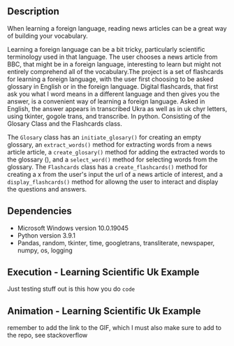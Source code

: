 ## Description 
When learning a foreign language, reading news articles can be a great way of building your vocabulary. 


Learning a foreign language can be a bit tricky, particularly scientific terminology used in that language. The user chooses a news article from BBC, that might be in a foreign language, interesting to learn but might not entirely comprehend all of the vocabulary.The project is a set of flashcards for learning a foreign language, with the user first choosing to be asked glossary in English or in the foreign language. Digital flashcards, that first ask you what I word means in a different language and then gives you the answer, is a convenient way of learning a foreign language. Asked in English, the answer appears in transcribed Ukra as well as in uk chyr letters, using tkinter, gogole trans, and transcribe. In python. Consisting of the Glosary Class and the Flashcards class. 

The `Glosary` class has an `initiate_glosary()` for creating an empty glossary, an `extract_words()` method for extracting words from a news article article, a `create_glosary()` method for adding the extracted words to the glossary (), and a `select_word()` method for selecting words from the glossary. The `Flashcards` class has a `create_flashcards()` method for creating a x from the user's input the url of a news article of interest, and a `display_flashcards()` method for allowng the user to interact and display the questions and answers. 

## Dependencies 
* Microsoft Windows version 10.0.19045
* Python version 3.9.1
* Pandas, random, tkinter, time, googletrans, transliterate, newspaper, numpy, os, logging

## Execution - Learning Scientific Uk Example
Just testing stuff out
is this how you do `code`

## Animation - Learning Scientific Uk Example
remember to add the link to the GIF, which I must also make sure to add to the repo, see stackoverflow 
